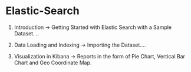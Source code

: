 # Elastic-Search

1) Introduction -> Getting Started with Elastic Search with a Sample Dataset.
..
2) Data Loading and Indexing -> Importing the Dataset....

3) Visualization in Kibana -> Reports in the form of Pie Chart, Vertical Bar Chart and Geo Coordinate Map.
